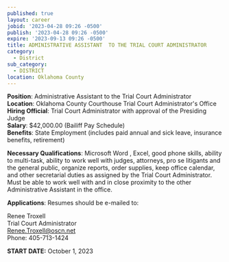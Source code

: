 ```yaml
---
published: true
layout: career
jobid: '2023-04-28 09:26 -0500'
publish: '2023-04-28 09:26 -0500'
expire: '2023-09-13 09:26 -0500'
title: ADMINISTRATIVE ASSISTANT  TO THE TRIAL COURT ADMINISTRATOR
category:
  - District
sub_category:
  - DISTRICT
location: Oklahoma County
---
```

**Position**: Administrative Assistant to the Trial Court Administrator  
**Location**: Oklahoma County Courthouse Trial Court Administrator&apos;s Office  
**Hiring Official**: Trial Court Administrator with approval of the Presiding Judge  
**Salary**: $42,000.00 (Bailiff Pay Schedule)  
**Benefits**: State Employment (includes paid annual and sick leave, insurance benefits, retirement)  

**Necessary Qualifications**: Microsoft Word , Excel, good phone skills, ability to multi-task, ability to work well with judges, attorneys, pro se litigants and the general public, organize reports, order supplies, keep office calendar, and other secretarial duties as assigned by the Trial Court Administrator. Must be able to work well with and in close proximity to the other Administrative Assistant in the office.  

**Applications**: Resumes should be e-mailed to:

Renee Troxell  
Trial Court Administrator  
[Renee.Troxell@oscn.net](mailto:Renee.Troxell@oscn.net)  
Phone: 405-713-1424

**START DATE:** October 1, 2023

